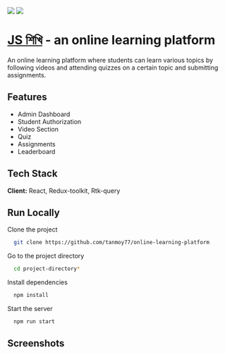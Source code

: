 ![](https://img.shields.io/badge/react-v18.2.0-blue) ![](https://img.shields.io/badge/reduxjs%2Ftoolkit-v1.9.3-brightgreen)

# [JS শিখি](https://jsshikhi.netlify.app/admin/videos) - an online learning platform

An online learning platform where students can learn various topics by following videos and attending quizzes on a certain topic and submitting assignments.

## Features

- Admin Dashboard
- Student Authorization
- Video Section
- Quiz
- Assignments
- Leaderboard

## Tech Stack

**Client:** React, Redux-toolkit, Rtk-query

## Run Locally

Clone the project

```bash
  git clone https://github.com/tanmoy77/online-learning-platform
```

Go to the project directory

```bash
  cd project-directory*
```

Install dependencies

```bash
  npm install
```

Start the server

```bash
  npm run start
```

## Screenshots
